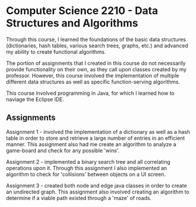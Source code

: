 # Computer Science 2210 - Data Structures and Algorithms

Through this course, I learned the foundations of the basic data structures (dictionaries, hash tables, various search trees, graphs, etc.) and advanced my ability to create functional algorithms.

The portion of assignments that I created in this course do not necessarily provide functionality on their own, as they call upon classes created by my professor. However, this course involved the implementation of multiple different data structures as well as specific function-serving algorithms.

This course involved programming in Java, for which I learned how to naviage the Eclipse IDE.

## Assignments

Assignment 1 - involved the implementation of a dictionary as well as a hash table in order to store and retrieve a large number of entries in an efficient manner. This assignment also had me create an algorithm to analyze a game-board and check for any possible 'wins'.

Assignment 2 - implemented a binary search tree and all correlating operations upon it. Through this assignment I also implemented an algorithm to check for 'collisions' between objects on a UI screen.

Assignment 3 - created both node and edge java classes in order to create an undirected graph. This assignment also involved creating an algorithm to determine if a viable path existed through a 'maze' of roads.
